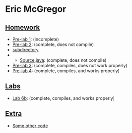 # Eric McGregor

## [Homework](hw)
- [Pre-lab 1](hw/pre-lab1.pdf): (incomplete)
- [Pre-lab 2](hw/pre-lab2.pdf): (complete, does not compile)
- [subdirectory](hw/subdir)
- - [Source.java](hw/subdir/Source.java): (complete, does not compile)
- [Pre-lab 3](hw/pre-lab3.pdf): (complete, compiles, does not work properly)
- [Pre-lab 4](hw/pre-lab4.pdf): (complete, compiles, and works properly)

## [Labs](labs)
- [Lab 6b](labs/Lab6b.java): (complete, compiles, and works properly)

## [Extra](extra)
- [Some other code](extra/SomeCode.java)
